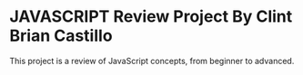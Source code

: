 # JAVASCRIPT Review Project By Clint Brian Castillo
This project is a review of JavaScript concepts, from beginner to advanced.

